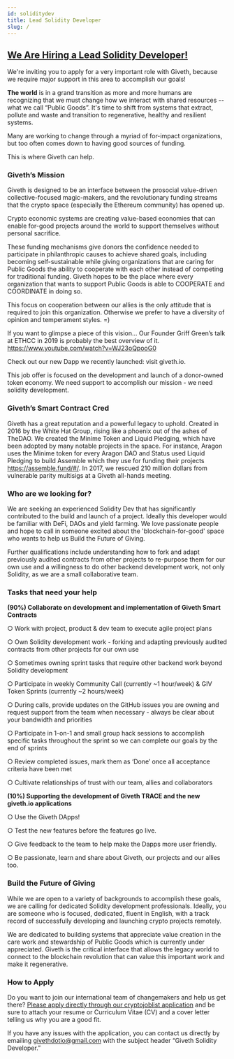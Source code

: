 ```yaml
---
id: soliditydev
title: Lead Solidity Developer
slug: /
---
```

## [We Are Hiring a Lead Solidity Developer!](https://cryptojobslist.com/jobs/lead-solidity-smart-contract-developer-at-giveth-remote)

We're inviting you to apply for a very important role with Giveth, because we require major support in this area to accomplish our goals!


**The world** is in a grand transition as more and more humans are recognizing that we must change how we interact with shared resources -- what we call “Public Goods”. It's time to shift from systems that extract, pollute and waste and transition to regenerative, healthy and resilient systems.

Many are working to change through a myriad of for-impact organizations, but too often comes down to having good sources of funding.

This is where Giveth can help.

### Giveth’s Mission
Giveth is designed to be an interface between the prosocial value-driven collective-focused magic-makers, and the revolutionary funding streams that the crypto space (especially the Ethereum community) has opened up.

Crypto economic systems are creating value-based economies that can enable for-good projects around the world to support themselves without personal sacrifice.

These funding mechanisms give donors the confidence needed to participate in philanthropic causes to achieve shared goals, including becoming self-sustainable while giving organizations that are caring for Public Goods the ability to cooperate with each other instead of competing for traditional funding. Giveth hopes to be the place where every organization that wants to support Public Goods is able to COOPERATE and COORDINATE in doing so.

This focus on cooperation between our allies is the only attitude that is required to join this organization. Otherwise we prefer to have a diversity of opinion and temperament styles. =)

If you want to glimpse a piece of this vision… Our Founder Griff Green’s talk at ETHCC in 2019 is probably the best overview of it. https://www.youtube.com/watch?v=WJ23oQpooG0

Check out our new Dapp we recently launched: visit giveth.io.

This job offer is focused on the development and launch of a donor-owned token economy. We need support to accomplish our mission - we need solidity development.

### Giveth’s Smart Contract Cred

Giveth has a great reputation and a powerful legacy to uphold. Created in 2016 by the White Hat Group, rising like a phoenix out of the ashes of TheDAO. We created the Minime Token and Liquid Pledging, which have been adopted by many notable projects in the space. For instance, Aragon uses the Minime token for every Aragon DAO and Status used Liquid Pledging to build Assemble which they use for funding their projects https://assemble.fund/#/. In 2017, we rescued 210 million dollars from vulnerable parity multisigs at a Giveth all-hands meeting.

### Who are we looking for?

We are seeking an experienced Solidity Dev that has significantly contributed to the build and launch of a project. Ideally this developer would be familiar with DeFi, DAOs and yield farming. We love passionate people and hope to call in someone excited about the 'blockchain-for-good' space who wants to help us Build the Future of Giving.

Further qualifications include understanding how to fork and adapt previously audited contracts from other projects to re-purpose them for our own use and a willingness to do other backend development work, not only Solidity, as we are a small collaborative team.

### Tasks that need your help

**(90%) Collaborate on development and implementation of Giveth Smart Contracts**

○ Work with project, product & dev team to execute agile project plans

○ Own Solidity development work - forking and adapting previously audited contracts from other projects for our own use

○ Sometimes owning sprint tasks that require other backend work beyond Solidity development

○ Participate in weekly Community Call (currently ~1 hour/week) & GIV Token Sprints (currently ~2 hours/week)

○ During calls, provide updates on the GitHub issues you are owning and request support from the team when necessary - always be clear about your bandwidth and priorities

○ Participate in 1-on-1 and small group hack sessions to accomplish specific tasks throughout the sprint so we can complete our goals by the end of sprints

○ Review completed issues, mark them as ‘Done’ once all acceptance criteria have been met

○ Cultivate relationships of trust with our team, allies and collaborators

**(10%) Supporting the development of Giveth TRACE and the new giveth.io applications**

○ Use the Giveth DApps!

○ Test the new features before the features go live.

○ Give feedback to the team to help make the Dapps more user friendly.

○ Be passionate, learn and share about Giveth, our projects and our allies too.

### Build the Future of Giving

While we are open to a variety of backgrounds to accomplish these goals, we are calling for dedicated Solidity development professionals. Ideally, you are someone who is focused, dedicated, fluent in English, with a track record of successfully developing and launching crypto projects remotely.

We are dedicated to building systems that appreciate value creation in the care work and stewardship of Public Goods which is currently under appreciated. Giveth is the critical interface that allows the legacy world to connect to the blockchain revolution that can value this important work and make it regenerative.

### How to Apply

Do you want to join our international team of changemakers and help us get there? [Please apply directly through our cryptojoblist application](https://cryptojobslist.com/jobs/lead-solidity-smart-contract-developer-at-giveth-remote) and be sure to attach your resume or Curriculum Vitae (CV) and a cover letter telling us why you are a good fit.

If you have any issues with the application, you can contact us directly by emailing givethdotio@gmail.com with the subject header “Giveth Solidity Developer.”
